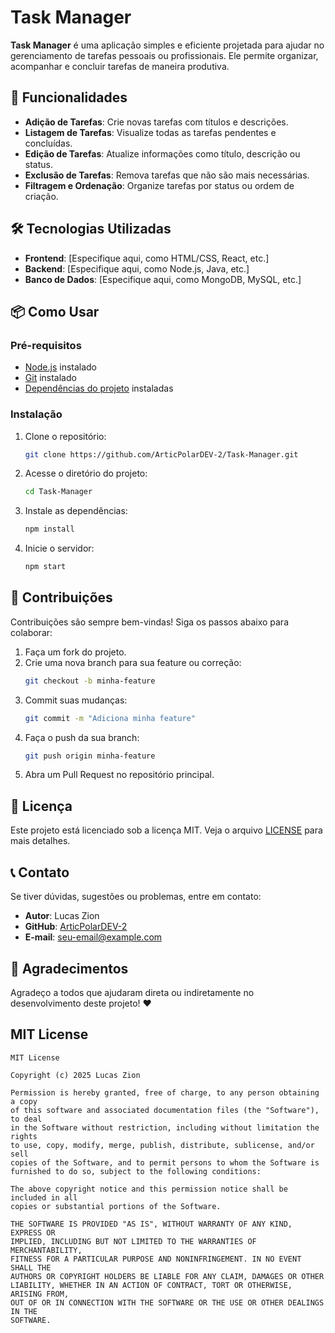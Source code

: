 # Task Manager

**Task Manager** é uma aplicação simples e eficiente projetada para ajudar no gerenciamento de tarefas pessoais ou profissionais. Ele permite organizar, acompanhar e concluir tarefas de maneira produtiva.


## 🚀 Funcionalidades

- **Adição de Tarefas**: Crie novas tarefas com títulos e descrições.
- **Listagem de Tarefas**: Visualize todas as tarefas pendentes e concluídas.
- **Edição de Tarefas**: Atualize informações como título, descrição ou status.
- **Exclusão de Tarefas**: Remova tarefas que não são mais necessárias.
- **Filtragem e Ordenação**: Organize tarefas por status ou ordem de criação.


## 🛠️ Tecnologias Utilizadas

- **Frontend**: [Especifique aqui, como HTML/CSS, React, etc.]
- **Backend**: [Especifique aqui, como Node.js, Java, etc.]
- **Banco de Dados**: [Especifique aqui, como MongoDB, MySQL, etc.]

## 📦 Como Usar

### Pré-requisitos
- [Node.js](https://nodejs.org) instalado
- [Git](https://git-scm.com) instalado
- [Dependências do projeto](#instalação) instaladas

### Instalação
1. Clone o repositório:
   ```bash
   git clone https://github.com/ArticPolarDEV-2/Task-Manager.git
   ```
2. Acesse o diretório do projeto:
   ```bash
   cd Task-Manager
   ```
3. Instale as dependências:
   ```bash
   npm install
   ```
4. Inicie o servidor:
   ```bash
   npm start
   ```

## 🤝 Contribuições

Contribuições são sempre bem-vindas! Siga os passos abaixo para colaborar:  
1. Faça um fork do projeto.  
2. Crie uma nova branch para sua feature ou correção:  
   ```bash
   git checkout -b minha-feature
   ```
3. Commit suas mudanças:  
   ```bash
   git commit -m "Adiciona minha feature"
   ```
4. Faça o push da sua branch:  
   ```bash
   git push origin minha-feature
   ```
5. Abra um Pull Request no repositório principal.


## 📜 Licença

Este projeto está licenciado sob a licença MIT. Veja o arquivo [LICENSE](LICENSE) para mais detalhes.


## 📞 Contato

Se tiver dúvidas, sugestões ou problemas, entre em contato:  
- **Autor**: Lucas Zion  
- **GitHub**: [ArticPolarDEV-2](https://github.com/ArticPolarDEV-2)  
- **E-mail**: [seu-email@example.com](mailto:seu-email@example.com)


## 🌟 Agradecimentos

Agradeço a todos que ajudaram direta ou indiretamente no desenvolvimento deste projeto! ❤️

## **MIT License**
```plaintext
MIT License

Copyright (c) 2025 Lucas Zion

Permission is hereby granted, free of charge, to any person obtaining a copy
of this software and associated documentation files (the "Software"), to deal
in the Software without restriction, including without limitation the rights
to use, copy, modify, merge, publish, distribute, sublicense, and/or sell
copies of the Software, and to permit persons to whom the Software is
furnished to do so, subject to the following conditions:

The above copyright notice and this permission notice shall be included in all
copies or substantial portions of the Software.

THE SOFTWARE IS PROVIDED "AS IS", WITHOUT WARRANTY OF ANY KIND, EXPRESS OR
IMPLIED, INCLUDING BUT NOT LIMITED TO THE WARRANTIES OF MERCHANTABILITY,
FITNESS FOR A PARTICULAR PURPOSE AND NONINFRINGEMENT. IN NO EVENT SHALL THE
AUTHORS OR COPYRIGHT HOLDERS BE LIABLE FOR ANY CLAIM, DAMAGES OR OTHER
LIABILITY, WHETHER IN AN ACTION OF CONTRACT, TORT OR OTHERWISE, ARISING FROM,
OUT OF OR IN CONNECTION WITH THE SOFTWARE OR THE USE OR OTHER DEALINGS IN THE
SOFTWARE.
```
